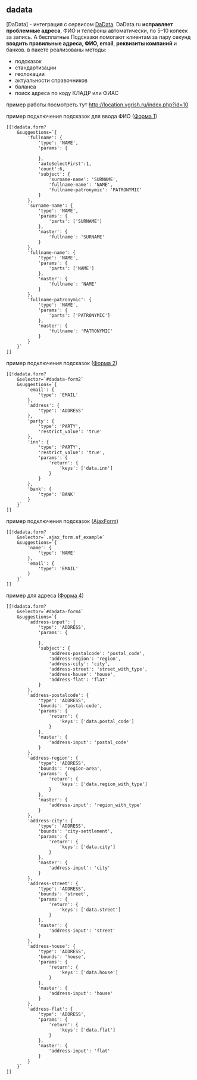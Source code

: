 ## dadata


[DaData] - интеграция с сервисом <a href="https://dadata.ru/">DaData</a>.
DaData.ru <b>исправляет проблемные адреса</b>, ФИО и телефоны автоматически, по 5–10 копеек за запись.
А бесплатные Подсказки помогают клиентам за пару секунд <b>вводить правильные адреса, ФИО, email</b>, <b>реквизиты компаний</b> и банков.
в пакете реализованы методы:
- подсказок
- стандартизации
- геолокации
- актуальности справочников
- баланса
- поиск адреса по коду КЛАДР или ФИАС

пример работы посмотреть тут http://location.vgrish.ru/index.php?id=10

пример подключения подсказок для ввода ФИО (<a href="http://location.vgrish.ru/index.php?id=10">Форма 1</a>) 

```
[[!dadata.form?
    &suggestions=`{
        'fullname': {
            'type': 'NAME',
            'params': {
                
            },
            'autoSelectFirst':1,
            'count':6,
            'subject': {
                'surname-name': 'SURNAME',
                'fullname-name': 'NAME',
                'fullname-patronymic': 'PATRONYMIC'
            }
        },
        'surname-name': {
            'type': 'NAME',
            'params': {
                'parts': ['SURNAME']
            },
            'master': {
                'fullname': 'SURNAME'
            }
        },
        'fullname-name': {
            'type': 'NAME',
            'params': {
                'parts': ['NAME']
            },
            'master': {
                'fullname': 'NAME'
            }
        },
        'fullname-patronymic': {
            'type': 'NAME',
            'params': {
                'parts': ['PATRONYMIC']
            },
            'master': {
                'fullname': 'PATRONYMIC'
            }
        }
	}`
]]
```

пример подключения подсказок (<a href="http://location.vgrish.ru/index.php?id=10">Форма 2</a>)

```
[[!dadata.form?
    &selector=`#dadata-form2`
	&suggestions=`{
        'email': {
            'type': 'EMAIL'
        },
        'address': {
            'type': 'ADDRESS'
        },
        'party': {
            'type': 'PARTY',
            'restrict_value': 'true'
        },
        'inn': {
            'type': 'PARTY',
            'restrict_value': 'true',
            'params': {
                'return': {
                    'keys': ['data.inn']
                }
            }
        },
        'bank': {
            'type': 'BANK'
        }
	}`
]]
```

пример подключения подсказок (<a href="http://location.vgrish.ru/index.php?id=10">AjaxForm</a>)

```
[[!dadata.form?
    &selector=`.ajax_form.af_example`
    &suggestions=`{
        'name': {
            'type': 'NAME'
        },
        'email': {
            'type': 'EMAIL'
        }
    }`
]]
```

пример для адреса (<a href="http://location.vgrish.ru/index.php?id=10">Форма 4</a>)
```
[[!dadata.form?
    &selector=`#dadata-form4`
	&suggestions=`{
        'address-input': {
            'type': 'ADDRESS',
            'params': {
                
            },
            'subject': {
                'address-postalcode': 'postal_code',
                'address-region': 'region',
                'address-city': 'city',
                'address-street': 'street_with_type',
                'address-house': 'house',
                'address-flat': 'flat'
            }
        },
        'address-postalcode': {
            'type': 'ADDRESS',
            'bounds': 'postal-code',
            'params': {
                'return': {
                    'keys': ['data.postal_code']
                }
            },
            'master': {
                'address-input': 'postal_code'
            }
        },
        'address-region': {
            'type': 'ADDRESS',
            'bounds': 'region-area',
            'params': {
                'return': {
                    'keys': ['data.region_with_type']
                }
            },
            'master': {
                'address-input': 'region_with_type'
            }
        },
        'address-city': {
            'type': 'ADDRESS',
            'bounds': 'city-settlement',
            'params': {
                'return': {
                    'keys': ['data.city']
                }
            },
            'master': {
                'address-input': 'city'
            }
        },
        'address-street': {
            'type': 'ADDRESS',
            'bounds': 'street',
            'params': {
                'return': {
                    'keys': ['data.street']
                }
            },
            'master': {
                'address-input': 'street'
            }
        },
        'address-house': {
            'type': 'ADDRESS',
            'bounds': 'house',
            'params': {
                'return': {
                    'keys': ['data.house']
                }
            },
            'master': {
                'address-input': 'house'
            }
        },
        'address-flat': {
            'type': 'ADDRESS',
            'params': {
                'return': {
                    'keys': ['data.flat']
                }
            },
            'master': {
                'address-input': 'flat'
            }
        }
	}`
]]
```

